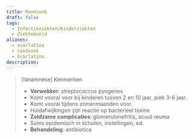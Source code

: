 ```yaml
---
title: Roodvonk
draft: false
tags:
  - Infectieziekten/Kinderziekten
  - Ziektebeeld
aliases:
  - scarlatina
  - roodvonk
  - Scarlatina
description:
---
```




> [!anamnese] Kenmerken
> - **Verwekker**: streptococcus pyogenes
> - Komt vooral voor bij kinderen tussen 2 en 10 jaar, piek 3-6 jaar.
> - Komt vooral tijdens zomermaanden voor.
> - Huidafwijkingen zijn reactie op bacterieel toxine
> - **Zeldzame complicaties**: glomerulonefritis, acuut reuma
> - Soms epidemisch in scholen, instellingen, ed.
> - **Behandeling**: antibiotica


